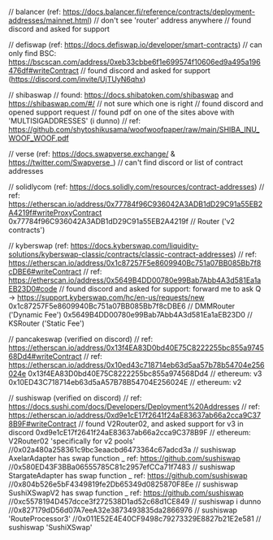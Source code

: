 // balancer (ref: https://docs.balancer.fi/reference/contracts/deployment-addresses/mainnet.html)
//  don't see 'router' address anywhere
//  found discord and asked for support

// defiswap (ref: https://docs.defiswap.io/developer/smart-contracts)
//  can only find BSC: https://bscscan.com/address/0xeb33cbbe6f1e699574f10606ed9a495a196476df#writeContract
//  found discord and asked for support (https://discord.com/invite/UjTUyN6qhx)

// shibaswap
//  found: https://docs.shibatoken.com/shibaswap and https://shibaswap.com/#/
//      not sure which one is right
//  found discord and opened support request
//  found pdf on one of the sites above with 'MULTISIGADDRESSES' (i dunno)
//      ref: https://github.com/shytoshikusama/woofwoofpaper/raw/main/SHIBA_INU_WOOF_WOOF.pdf

// verse (ref: https://docs.swapverse.exchange/ & https://twitter.com/Swapverse_)
//  can't find discord or list of contract addresses

// solidlycom (ref: https://docs.solidly.com/resources/contract-addresses)
//  ref: https://etherscan.io/address/0x77784f96C936042A3ADB1dD29C91a55EB2A4219f#writeProxyContract
0x77784f96C936042A3ADB1dD29C91a55EB2A4219f // Router ('v2 contracts')

// kyberswap (ref: https://docs.kyberswap.com/liquidity-solutions/kyberswap-classic/contracts/classic-contract-addresses)
//  ref: https://etherscan.io/address/0x1c87257F5e8609940Bc751a07BB085Bb7f8cDBE6#writeContract
//  ref: https://etherscan.io/address/0x5649B4DD00780e99Bab7Abb4A3d581Ea1aEB23D0#code
//  found discord and asked for support: forward me to ask Q -> https://support.kyberswap.com/hc/en-us/requests/new
0x1c87257F5e8609940Bc751a07BB085Bb7f8cDBE6 // DMMRouter ('Dynamic Fee')
0x5649B4DD00780e99Bab7Abb4A3d581Ea1aEB23D0 // KSRouter ('Static Fee')

// pancakeswap (verified on discord)
//  ref: https://etherscan.io/address/0x13f4EA83D0bd40E75C8222255bc855a974568Dd4#writeContract
//  ref: https://etherscan.io/address/0x10ed43c718714eb63d5aa57b78b54704e256024e
0x13f4EA83D0bd40E75C8222255bc855a974568Dd4 // ethereum: v3
0x10ED43C718714eb63d5aA57B78B54704E256024E // ethereum: v2

// sushiswap (verified on discord)
//  ref: https://docs.sushi.com/docs/Developers/Deployment%20Addresses
//  ref: https://etherscan.io/address/0xd9e1cE17f2641f24aE83637ab66a2cca9C378B9F#writeContract
//  found V2Router02, and asked support for v3 in discord
0xd9e1cE17f2641f24aE83637ab66a2cca9C378B9F // ethereum: V2Router02 'specifically for v2 pools'
//0x02a480a258361c9bc3eaacbd6473364c67adcd3a // sushiswap AxelarAdapter has swap function _ ref: https://github.com/sushiswap
//0x580ED43F3BBa06555785C81c2957efCCa71f7483 // sushiswap StargateAdapter has swap function _ ref: https://github.com/sushiswap
//0x804b526e5bF4349819fe2Db65349d0825870F8Ee // sushiswap SushiXSwapV2 has swap function _ ref: https://github.com/sushiswap
//0xc5578194D457dcce3f272538D1ad52c68d1CE849 // sushiswap i dunno
//0x827179dD56d07A7eeA32e3873493835da2866976 // sushiswap 'RouteProcessor3'
//0x011E52E4E40CF9498c79273329E8827b21E2e581 // sushiswap 'SushiXSwap'